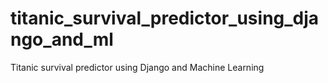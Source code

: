 # titanic_survival_predictor_using_django_and_ml
Titanic survival predictor using Django and Machine Learning
